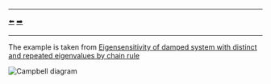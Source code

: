 ***
[⬅️](../README.md "Go up one directory level")
[➡️](../0002/README.md "Next example")
***

The example is taken from [Eigensensitivity of damped system with distinct and repeated eigenvalues by chain rule](https://doi.org/10.1002/nme.7331)

![Campbell diagram](Campbell.png)
